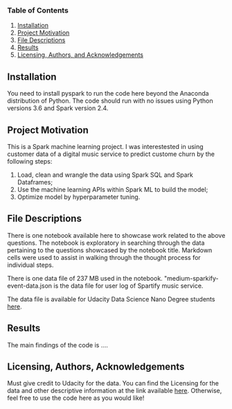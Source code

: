 ### Table of Contents

1. [Installation](#installation)
2. [Project Motivation](#motivation)
3. [File Descriptions](#files)
4. [Results](#results)
5. [Licensing, Authors, and Acknowledgements](#licensing)

## Installation <a name="installation"></a>

You need to install pyspark to run the code here beyond the Anaconda distribution of Python.  The code should run with no issues using Python versions 3.6 and Spark version 2.4.

## Project Motivation <a name="motivation"></a>

This is a Spark machine learning project. I was interestested in using customer data of a digital music service to predict custome churn by the following steps:

1. Load, clean and wrangle the data using Spark SQL and Spark Dataframes;
2. Use the machine learning APIs within Spark ML to build the model;
3. Optimize model by hyperparameter tuning.

## File Descriptions <a name="files"></a>

There is one notebook available here to showcase work related to the above questions. The notebook is exploratory in searching through the data pertaining to the questions showcased by the notebook title.  Markdown cells were used to assist in walking through the thought process for individual steps.  

There is one data file of 237 MB used in the notebook. "medium-sparkify-event-data.json is the data file for user log of Spartify music service.

The data file is available for Udacity Data Science Nano Degree students [here](https://video.udacity-data.com/topher/2018/December/5c1d6681_medium-sparkify-event-data/medium-sparkify-event-data.json).

## Results <a name="results"></a>

The main findings of the code is ....

## Licensing, Authors, Acknowledgements <a name="licensing"></a>

Must give credit to Udacity for the data.  You can find the Licensing for the data and other descriptive information at the link available [here](https://classroom.udacity.com/nanodegrees/nd025/parts/3e1c3447-39e1-476e-a5f3-8822fa52f9a3/modules/78172901-c80c-4d14-9640-bf10d509f0b9/lessons/ddbf749e-6536-4081-bf9f-9c20e59aee8c/concepts/373ea389-9540-42dc-916d-fcaa63359d53).  Otherwise, feel free to use the code here as you would like! 
